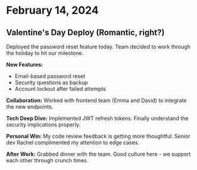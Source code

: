 # February 14, 2024

## Valentine's Day Deploy (Romantic, right?)

Deployed the password reset feature today. Team decided to work through the holiday to hit our milestone.

**New Features:**
- Email-based password reset
- Security questions as backup
- Account lockout after failed attempts

**Collaboration:** Worked with frontend team (Emma and David) to integrate the new endpoints.

**Tech Deep Dive:** Implemented JWT refresh tokens. Finally understand the security implications properly.

**Personal Win:** My code review feedback is getting more thoughtful. Senior dev Rachel complimented my attention to edge cases.

**After Work:** Grabbed dinner with the team. Good culture here - we support each other through crunch times.
